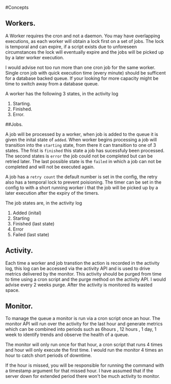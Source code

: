 #Concepts

## Workers.

A Worker requires the cron and not a daemon.  You may have overlapping executions, as each worker will obtain a lock first on a set of jobs. The lock is temporal and can expire, if a script exists due to unforeseen circumstances the lock will eventually expire and the jobs will be picked up by a later worker execution.

I would advise not too run more than one cron job for the same worker. Single cron job with quick execution time (every minute) should be sufficent for a database backed queue. If your looking for more capacity might be time to switch away from a database queue.

A worker has the following 3 states, in the activity log

1. Starting.
2. Finished.
3. Error. 

##Jobs.

A job will be processed by a worker, when job is added to the queue it is given the inital state of ``added``. When worker begins processing a job will transition into the ``starting`` state, from there it can transition to one of 3 states. The frist is ``finished`` this state a job has sucessfuly been processed. The second states is ``error`` the job could not be completed but can be retried later. The last possible state is the ``failed`` in which a job can not be completed and will not be executed again.

A job has a ``retry count`` the default number is set in the config, the retry also has a temporal lock to prevent poisioning. The timer can be set in the config to with a short running worker i that the job will be picked up by a later execution after the expiry of the timers.

The job states are, in the activity log

1. Added (inital)
2. Starting
3. Finished (last state)
4. Error
5. Failed (last state)

## Activity.

Each time a worker and job transtion the action is recorded in the activity log, this log can be accessed via the activity API and is used to drive metrics delivered by the monitor. This activity should be purged from time to time using a cron script and the purge method on the activity API. I would advise every 2 weeks purge. After the activity is monitored its wasted space.

## Monitor.

To manage the queue a monitor is run via a cron script once an hour. The monitor API will run over the activity for the last hour and generate metrics which can be combined into periods such as 6hours , 12 hours , 1 day, 1 week to identify trends and observe the health of a queue.

The monitor will only run once for that hour, a cron script that runs 4 times and hour will only execute the first time. I would run the monitor 4 times an hour to catch short periods of downtime.

If the hour is missed, you will be responsible for running the command with a timestamp argument for that missed hour. I have assumed that if the server down for extended period there won't be much activity to monitor.

